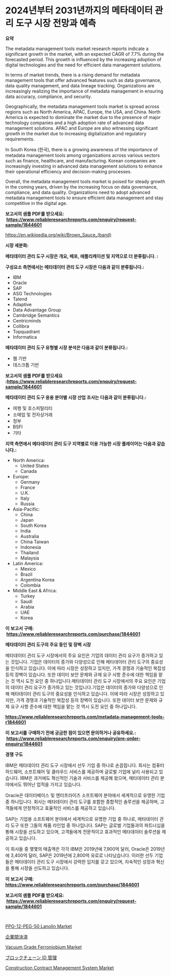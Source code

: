 <p><h1>2024년부터 2031년까지의 메타데이터 관리 도구 시장 전망과 예측</h1></p><p><strong>요약</strong></p>
<p><p>The metadata management tools market research reports indicate a significant growth in the market, with an expected CAGR of 7.7% during the forecasted period. This growth is influenced by the increasing adoption of digital technologies and the need for efficient data management solutions.</p><p>In terms of market trends, there is a rising demand for metadata management tools that offer advanced features such as data governance, data quality management, and data lineage tracking. Organizations are increasingly realizing the importance of metadata management in ensuring data accuracy, compliance, and security.</p><p>Geographically, the metadata management tools market is spread across regions such as North America, APAC, Europe, the USA, and China. North America is expected to dominate the market due to the presence of major technology companies and a high adoption rate of advanced data management solutions. APAC and Europe are also witnessing significant growth in the market due to increasing digitalization and regulatory requirements.</p><p>In South Korea (한국), there is a growing awareness of the importance of metadata management tools among organizations across various sectors such as finance, healthcare, and manufacturing. Korean companies are increasingly investing in advanced data management solutions to enhance their operational efficiency and decision-making processes.</p><p>Overall, the metadata management tools market is poised for steady growth in the coming years, driven by the increasing focus on data governance, compliance, and data quality. Organizations need to adopt advanced metadata management tools to ensure efficient data management and stay competitive in the digital age.</p></p>
<p><strong>보고서의 샘플 PDF를 받으세요: &nbsp;<a href="https://www.reliableresearchreports.com/enquiry/request-sample/1844601">https://www.reliableresearchreports.com/enquiry/request-sample/1844601</a></strong></p>
<p><a href="https://en.wikipedia.org/wiki/Brown_Sauce_(band)">https://en.wikipedia.org/wiki/Brown_Sauce_(band)</a></p>
<p><strong>시장 세분화:</strong></p>
<p><strong> 메타데이터 관리 도구 시장은 개요, 배포, 애플리케이션 및 지역으로 더 분류됩니다. :</strong></p>
<p><strong>구성요소 측면에서는 메타데이터 관리 도구 시장은 다음과 같이 분류됩니다.:</strong></p>
<p><ul><li>IBM</li><li>Oracle</li><li>SAP</li><li>ASG Technologies</li><li>Talend</li><li>Adaptive</li><li>Data Advantage Group</li><li>Cambridge Semantics</li><li>Centricminds</li><li>Collibra</li><li>Topquadrant</li><li>Informatica</li></ul></p>
<p><strong> 메타데이터 관리 도구 유형별 시장 분석은 다음과 같이 분류됩니다.:</strong></p>
<p><ul><li>웹 기반</li><li>데스크톱 기반</li></ul></p>
<p><strong>보고서의 샘플 PDF를 받으세요 :<a href="https://www.reliableresearchreports.com/enquiry/request-sample/1844601">https://www.reliableresearchreports.com/enquiry/request-sample/1844601</a></strong></p>
<p><strong> 메타데이터 관리 도구 응용 분야별 시장 산업 조사는 다음과 같이 분류됩니다.:</strong></p>
<p><ul><li>여행 및 호스피탈리티</li><li>소매업 및 전자상거래</li><li>정부</li><li>BSFI</li><li>기타</li></ul></p>
<p><strong>지역 측면에서 메타데이터 관리 도구 지역별로 이용 가능한 시장 플레이어는 다음과 같습니다.:</strong></p>
<p><ul>
    <li>
        North America:
        <ul>
            <li>United States</li>
            <li>Canada</li>
        </ul>
    </li>
    <li>
        Europe:
        <ul>
            <li>Germany</li>
            <li>France</li>
            <li>U.K.</li>
            <li>Italy</li>
            <li>Russia</li>
        </ul>
    </li>
    <li>
        Asia-Pacific:
        <ul>
            <li>China</li>
            <li>Japan</li>
            <li>South Korea</li>
            <li>India</li>
            <li>Australia</li>
            <li>China Taiwan</li>
            <li>Indonesia</li>
            <li>Thailand</li>
            <li>Malaysia</li>
        </ul>
    </li>
    <li>
        Latin America:
        <ul>
            <li>Mexico</li>
            <li>Brazil</li>
            <li>Argentina Korea</li>
            <li>Colombia</li>
        </ul>
    </li>
    <li>
        Middle East & Africa:
        <ul>
            <li>Turkey</li>
            <li>Saudi</li>
            <li>Arabia</li>
            <li>UAE</li>
            <li>Korea</li>
        </ul>
    </li>
    </ul></p>
<p><strong>이 보고서 구매: &nbsp;<a href="https://www.reliableresearchreports.com/purchase/1844601">https://www.reliableresearchreports.com/purchase/1844601</a></strong></p>
<p><strong>메타데이터 관리 도구의 주요 동인 및 장벽 시장</strong></p>
<p><p>메타데이터 관리 도구 시장에서의 주요 요인은 기업의 데이터 관리 요구가 증가하고 있는 것입니다. 기업은 데이터의 증가와 다양성으로 인해 메타데이터 관리 도구의 중요성을 인식하고 있습니다. 이에 따라 시장은 성장하고 있지만, 가격 경쟁과 기술적인 복잡성 등의 장벽이 있습니다. 또한 데이터 보안 문제와 규제 요구 사항 준수에 대한 책임을 맡는 것 역시 도전 요인 중 하나입니다.메타데이터 관리 도구 시장에서의 주요 요인은 기업의 데이터 관리 요구가 증가하고 있는 것입니다.기업은 데이터의 증가와 다양성으로 인해 메타데이터 관리 도구의 중요성을 인식하고 있습니다. 이에 따라 시장은 성장하고 있지만, 가격 경쟁과 기술적인 복잡성 등의 장벽이 있습니다. 또한 데이터 보안 문제와 규제 요구 사항 준수에 대한 책임을 맡는 것 역시 도전 요인 중 하나입니다.</p></p>
<p><strong><a href="https://www.reliableresearchreports.com/metadata-management-tools-r1844601">https://www.reliableresearchreports.com/metadata-management-tools-r1844601</a></strong></p>
<p><strong>이 보고서를 구매하기 전에 궁금한 점이 있으면 문의하거나 공유하세요.: &nbsp;<a href="https://www.reliableresearchreports.com/enquiry/pre-order-enquiry/1844601">https://www.reliableresearchreports.com/enquiry/pre-order-enquiry/1844601</a></strong></p>
<p><strong>경쟁 구도</strong></p>
<p><p>IBM은 메타데이터 관리 도구 시장에서 선두 기업 중 하나로 손꼽힙니다. 회사는 컴퓨터 하드웨어, 소프트웨어 및 클라우드 서비스를 제공하며 글로벌 기업에 널리 사용되고 있습니다. IBM은 과거에도 혁신적인 기술과 서비스를 제공해 왔으며, 메타데이터 관리 분야에서도 뛰어난 업적을 가지고 있습니다.</p><p>Oracle은 데이터베이스 및 엔터프라이즈 소프트웨어 분야에서 세계적으로 유명한 기업 중 하나입니다. 회사는 메타데이터 관리 도구를 포함한 종합적인 솔루션을 제공하며, 고객들에게 안정적이고 효율적인 서비스를 제공하고 있습니다.</p><p>SAP는 기업용 소프트웨어 분야에서 세계적으로 유명한 기업 중 하나로, 메타데이터 관리 도구 또한 그들의 제품 라인업 중 하나입니다. SAP는 글로벌 기업들과의 파트너십을 통해 시장을 선도하고 있으며, 고객들에게 전문적이고 효과적인 메타데이터 솔루션을 제공하고 있습니다.</p><p>이 회사들 중 몇몇의 매출액은 각각 IBM은 2019년에 7,900억 달러, Oracle은 2019년에 3,400억 달러, SAP은 2019년에 2,800억 유로로 나타났습니다. 이러한 선두 기업들은 메타데이터 관리 도구 시장에서 강력한 입지를 갖고 있으며, 지속적인 성장과 혁신을 통해 시장을 선도하고 있습니다.</p></p>
<p><strong>이 보고서 구매: &nbsp; <a href="https://www.reliableresearchreports.com/purchase/1844601">https://www.reliableresearchreports.com/purchase/1844601</a></strong></p>
<p><strong>보고서의 샘플 PDF를 받으세요: &nbsp;<a href="https://www.reliableresearchreports.com/enquiry/request-sample/1844601">https://www.reliableresearchreports.com/enquiry/request-sample/1844601</a></strong><strong></strong></p>
<p>&nbsp;</p>
<p><p><a href="https://github.com/nicholepatriciadoylenwnrjr0/Market-Research-Report-List-3/blob/main/ppg-12-peg-50-lanolin-market.md">PPG-12-PEG-50 Lanolin Market</a></p><p><a href="https://github.com/RandallRunte2023/Market-Research-Report-List-2/blob/main/7041130183087.md">企業間決済</a></p><p><a href="https://medium.com/@bubursruntul3/vacuum-grade-ferroniobium-market-size-share-analysis-growth-trends-forecasts-2024-2031-cb7b979fe883">Vacuum Grade Ferroniobium Market</a></p><p><a href="https://github.com/TerrellConn/Market-Research-Report-List-2/blob/main/4935834183086.md">ブロックチェーン ID 管理</a></p><p><a href="https://issuu.com/reportprime-2/docs/construction-contract-management-system-market-siz">Construction Contract Management System Market</a></p></p>